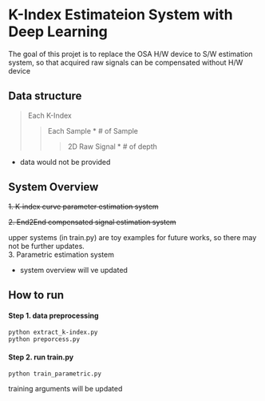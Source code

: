 # K-Index Estimateion System with Deep Learning

The goal of this projet is to replace the OSA H/W device to S/W estimation system,
so that acquired raw signals can be compensated without H/W device


 ## Data structure
 > Each K-Index
 > > Each Sample * # of Sample
 > > > 2D Raw Signal * # of depth

* data would not be provided 


 ## System Overview
 ~~1. K-index curve parameter estimation system~~ 
 
 ~~2. End2End compensated signal estimation system~~
 
 upper systems (in train.py) are toy examples for future works, so there may not be further updates.  
 3. Parametric estimation system
 - system overview will ve updated
 

## How to run
#### Step 1. data preprocessing
    python extract_k-index.py
    python preporcess.py
#### Step 2. run train.py
    python train_parametric.py
training arguments will be updated